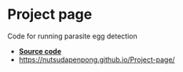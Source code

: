 # Project page
Code for running parasite egg detection 
* **[Source code](https://github.com/Nutsudapenpong/Parasite-egg-detecion-with-API)**
* https://nutsudapenpong.github.io/Project-page/
